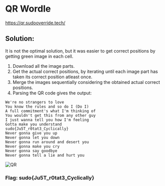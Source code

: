 # QR Wordle

https://qr.sudooverride.tech/

## Solution:

It is not the optimal solution, but it was easier to get correct positions by getting green image in each cell. 

1. Download all the image parts.
2. Get the actual correct positions, by iterating until each image part has taken its correct position atleast once.
3. Merge the images sequentially considering the obtained actual correct positions.
4. Parsing the QR code gives the output:
```
We're no strangers to love
You know the rules and so do I (Do I)
A full commitment's what I'm thinking of
You wouldn't get this from any other guy
I just wanna tell you how I'm feeling
Gotta make you understand
sudo{Ju5T_r0tat3_Cyclically}
Never gonna give you up
Never gonna let you down
Never gonna run around and desert you
Never gonna make you cry
Never gonna say goodbye
Never gonna tell a lie and hurt you
```
![QR](./qr.png)

### Flag: sudo{Ju5T_r0tat3_Cyclically}